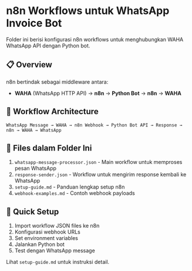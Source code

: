 # n8n Workflows untuk WhatsApp Invoice Bot

Folder ini berisi konfigurasi n8n workflows untuk menghubungkan WAHA WhatsApp API dengan Python bot.

## 📋 Overview

n8n bertindak sebagai middleware antara:
- **WAHA** (WhatsApp HTTP API) → **n8n** → **Python Bot** → **n8n** → **WAHA**

## 🔄 Workflow Architecture

```
WhatsApp Message → WAHA → n8n Webhook → Python Bot API → Response → n8n → WAHA → WhatsApp
```

## 📁 Files dalam Folder Ini

1. `whatsapp-message-processor.json` - Main workflow untuk memproses pesan WhatsApp
2. `response-sender.json` - Workflow untuk mengirim response kembali ke WhatsApp  
3. `setup-guide.md` - Panduan lengkap setup n8n
4. `webhook-examples.md` - Contoh webhook payloads

## 🚀 Quick Setup

1. Import workflow JSON files ke n8n
2. Konfigurasi webhook URLs
3. Set environment variables
4. Jalankan Python bot
5. Test dengan WhatsApp message

Lihat `setup-guide.md` untuk instruksi detail.
